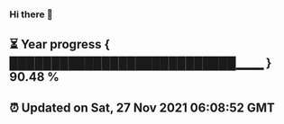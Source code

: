 ### Hi there 👋
⏳ Year progress { ███████████████████████████▁▁▁ } 90.48 %
---
⏰ Updated on Sat, 27 Nov 2021 06:08:52 GMT
---
